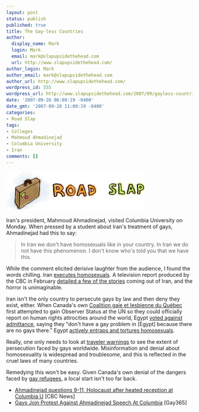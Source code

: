 ```yaml
---
layout: post
status: publish
published: true
title: The Gay-less Countries
author:
  display_name: Mark
  login: Mark
  email: mark@slapupsidethehead.com
  url: http://www.slapupsidethehead.com/
author_login: Mark
author_email: mark@slapupsidethehead.com
author_url: http://www.slapupsidethehead.com/
wordpress_id: 555
wordpress_url: http://www.slapupsidethehead.com/2007/09/gayless-countries/
date: '2007-09-26 06:00:19 -0400'
date_gmt: '2007-09-26 11:00:19 -0400'
categories:
- Road Slap
tags:
- Colleges
- Mahmoud Ahmadinejad
- Columbia University
- Iran
comments: []
---
```

![Road Slap](/wp-content/media/2007/09/road-slap.jpg)

Iran's president, Mahmoud Ahmadinejad, visited Columbia University on Monday. When pressed by a student about Iran's treatment of gays, Ahmadinejad had this to say:

> In Iran we don't have homosexuals like in your country. In Iran we do not have this phenomenon. I don't know who's told you that we have this.

While the comment elicited derisive laughter from the audience, I found the words chilling. Iran [executes homosexuals](http://hrw.org/english/docs/2005/11/21/iran12072.htm "Disgusting."). A television report produced by the CBC in February [detailed a few of the stories](http://www.cbc.ca/sunday/2007/03/030407_1.html "A must-see") coming out of Iran, and the horror is unimaginable.

Iran isn't the only country to persecute gays by law and then deny they exist, either. When Canada's own [Coalition gaie et lesbienne du Québec](http://www.cglq.org/ "I'd translate this, but I'm lazy.") first attempted to gain Observer Status at the UN so they could officially report on human rights attrocities around the world, Egypt [voted against admittance](http://www.slapupsidethehead.com/2007/02/un-rejects-gays/ "Egypt decides that no countries care about gays"), saying they "don't have a gay problem in [Egypt] because there are no gays there." Egypt [actively entraps and tortures homosexuals](http://hrw.org/reports/2004/egypt0304/ "Disgusting.").

Really, one only needs to look at [traveler warnings](http://www.slapupsidethehead.com/2006/06/canada-warns-gay-travelers/ "The world is a big and scary place") to see the extent of persecution faced by gays worldwide. Misinformation and denial about homosexuality is widespread and troublesome, and this is reflected in the cruel laws of many countries.

Remedying this won't be easy. Given Canada's own denial of the dangers faced by [gay refugees](http://www.slapupsidethehead.com/2007/09/gay-refugee-speaks/ "We're not exactly hospitable either"), a local start isn't too far back.

- [Ahmadinejad questions 9-11, Holocaust after heated reception at Columbia U](http://www.cbc.ca/cp/world/070924/w092490A.html) [CBC News]
- [Gays Join Protest Against Ahmadinejad Speech At Columbia](http://www.365gay.com/Newscon07/09/092407iran.htm) [Gay365]
